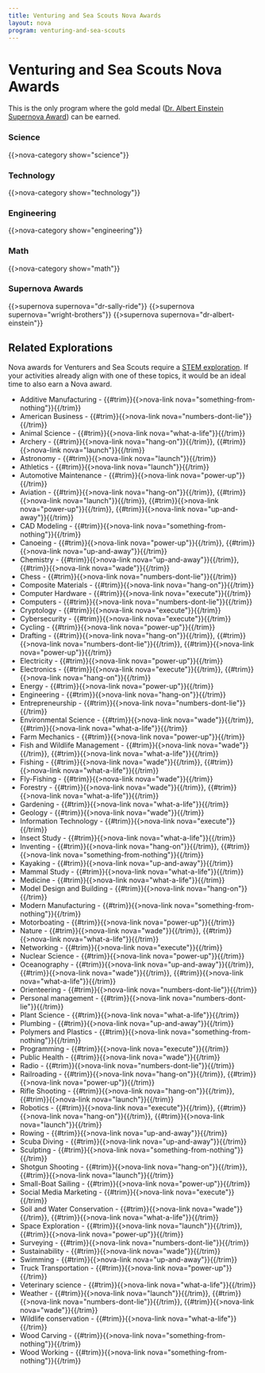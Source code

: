 ```yaml
---
title: Venturing and Sea Scouts Nova Awards
layout: nova
program: venturing-and-sea-scouts
---
```


# Venturing and Sea Scouts Nova Awards

This is the only program where the gold medal ([Dr. Albert Einstein Supernova Award](../dr-albert-einstein/)) can be earned.

### Science

{{>nova-category show="science"}}

### Technology

{{>nova-category show="technology"}}

### Engineering

{{>nova-category show="engineering"}}

### Math

{{>nova-category show="math"}}

### Supernova Awards

<div class="D(f) Jc(se) Fxd(c)--m">

{{>supernova supernova="dr-sally-ride"}}
{{>supernova supernova="wright-brothers"}}
{{>supernova supernova="dr-albert-einstein"}}

</div>

## Related Explorations

Nova awards for Venturers and Sea Scouts require a [STEM exploration](../venturing-and-sea-scouts-explorations/). If your activities already align with one of these topics, it would be an ideal time to also earn a Nova award.

<div class="Cc(2) Cc(1)--l">

* Additive Manufacturing - {{#trim}}{{>nova-link nova="something-from-nothing"}}{{/trim}}
* American Business - {{#trim}}{{>nova-link nova="numbers-dont-lie"}}{{/trim}}
* Animal Science - {{#trim}}{{>nova-link nova="what-a-life"}}{{/trim}}
* Archery - {{#trim}}{{>nova-link nova="hang-on"}}{{/trim}}, {{#trim}}{{>nova-link nova="launch"}}{{/trim}}
* Astronomy - {{#trim}}{{>nova-link nova="launch"}}{{/trim}}
* Athletics - {{#trim}}{{>nova-link nova="launch"}}{{/trim}}
* Automotive Maintenance - {{#trim}}{{>nova-link nova="power-up"}}{{/trim}}
* Aviation - {{#trim}}{{>nova-link nova="hang-on"}}{{/trim}}, {{#trim}}{{>nova-link nova="launch"}}{{/trim}}, {{#trim}}{{>nova-link nova="power-up"}}{{/trim}}, {{#trim}}{{>nova-link nova="up-and-away"}}{{/trim}}
* CAD Modeling - {{#trim}}{{>nova-link nova="something-from-nothing"}}{{/trim}}
* Canoeing - {{#trim}}{{>nova-link nova="power-up"}}{{/trim}}, {{#trim}}{{>nova-link nova="up-and-away"}}{{/trim}}
* Chemistry - {{#trim}}{{>nova-link nova="up-and-away"}}{{/trim}}, {{#trim}}{{>nova-link nova="wade"}}{{/trim}}
* Chess - {{#trim}}{{>nova-link nova="numbers-dont-lie"}}{{/trim}}
* Composite Materials - {{#trim}}{{>nova-link nova="hang-on"}}{{/trim}}
* Computer Hardware - {{#trim}}{{>nova-link nova="execute"}}{{/trim}}
* Computers - {{#trim}}{{>nova-link nova="numbers-dont-lie"}}{{/trim}}
* Cryptology - {{#trim}}{{>nova-link nova="execute"}}{{/trim}}
* Cybersecurity - {{#trim}}{{>nova-link nova="execute"}}{{/trim}}
* Cycling - {{#trim}}{{>nova-link nova="power-up"}}{{/trim}}
* Drafting - {{#trim}}{{>nova-link nova="hang-on"}}{{/trim}}, {{#trim}}{{>nova-link nova="numbers-dont-lie"}}{{/trim}}, {{#trim}}{{>nova-link nova="power-up"}}{{/trim}}
* Electricity - {{#trim}}{{>nova-link nova="power-up"}}{{/trim}}
* Electronics - {{#trim}}{{>nova-link nova="execute"}}{{/trim}}, {{#trim}}{{>nova-link nova="hang-on"}}{{/trim}}
* Energy - {{#trim}}{{>nova-link nova="power-up"}}{{/trim}}
* Engineering - {{#trim}}{{>nova-link nova="hang-on"}}{{/trim}}
* Entrepreneurship - {{#trim}}{{>nova-link nova="numbers-dont-lie"}}{{/trim}}
* Environmental Science - {{#trim}}{{>nova-link nova="wade"}}{{/trim}}, {{#trim}}{{>nova-link nova="what-a-life"}}{{/trim}}
* Farm Mechanics - {{#trim}}{{>nova-link nova="power-up"}}{{/trim}}
* Fish and Wildlife Management - {{#trim}}{{>nova-link nova="wade"}}{{/trim}}, {{#trim}}{{>nova-link nova="what-a-life"}}{{/trim}}
* Fishing - {{#trim}}{{>nova-link nova="wade"}}{{/trim}}, {{#trim}}{{>nova-link nova="what-a-life"}}{{/trim}}
* Fly-Fishing - {{#trim}}{{>nova-link nova="wade"}}{{/trim}}
* Forestry - {{#trim}}{{>nova-link nova="wade"}}{{/trim}}, {{#trim}}{{>nova-link nova="what-a-life"}}{{/trim}}
* Gardening - {{#trim}}{{>nova-link nova="what-a-life"}}{{/trim}}
* Geology - {{#trim}}{{>nova-link nova="wade"}}{{/trim}}
* Information Technology - {{#trim}}{{>nova-link nova="execute"}}{{/trim}}
* Insect Study - {{#trim}}{{>nova-link nova="what-a-life"}}{{/trim}}
* Inventing - {{#trim}}{{>nova-link nova="hang-on"}}{{/trim}}, {{#trim}}{{>nova-link nova="something-from-nothing"}}{{/trim}}
* Kayaking - {{#trim}}{{>nova-link nova="up-and-away"}}{{/trim}}
* Mammal Study - {{#trim}}{{>nova-link nova="what-a-life"}}{{/trim}}
* Medicine - {{#trim}}{{>nova-link nova="what-a-life"}}{{/trim}}
* Model Design and Building - {{#trim}}{{>nova-link nova="hang-on"}}{{/trim}}
* Modern Manufacturing - {{#trim}}{{>nova-link nova="something-from-nothing"}}{{/trim}}
* Motorboating - {{#trim}}{{>nova-link nova="power-up"}}{{/trim}}
* Nature - {{#trim}}{{>nova-link nova="wade"}}{{/trim}}, {{#trim}}{{>nova-link nova="what-a-life"}}{{/trim}}
* Networking - {{#trim}}{{>nova-link nova="execute"}}{{/trim}}
* Nuclear Science - {{#trim}}{{>nova-link nova="power-up"}}{{/trim}}
* Oceanography - {{#trim}}{{>nova-link nova="up-and-away"}}{{/trim}}, {{#trim}}{{>nova-link nova="wade"}}{{/trim}}, {{#trim}}{{>nova-link nova="what-a-life"}}{{/trim}}
* Orienteering - {{#trim}}{{>nova-link nova="numbers-dont-lie"}}{{/trim}}
* Personal management - {{#trim}}{{>nova-link nova="numbers-dont-lie"}}{{/trim}}
* Plant Science - {{#trim}}{{>nova-link nova="what-a-life"}}{{/trim}}
* Plumbing - {{#trim}}{{>nova-link nova="up-and-away"}}{{/trim}}
* Polymers and Plastics - {{#trim}}{{>nova-link nova="something-from-nothing"}}{{/trim}}
* Programming - {{#trim}}{{>nova-link nova="execute"}}{{/trim}}
* Public Health - {{#trim}}{{>nova-link nova="wade"}}{{/trim}}
* Radio - {{#trim}}{{>nova-link nova="numbers-dont-lie"}}{{/trim}}
* Railroading - {{#trim}}{{>nova-link nova="hang-on"}}{{/trim}}, {{#trim}}{{>nova-link nova="power-up"}}{{/trim}}
* Rifle Shooting - {{#trim}}{{>nova-link nova="hang-on"}}{{/trim}}, {{#trim}}{{>nova-link nova="launch"}}{{/trim}}
* Robotics - {{#trim}}{{>nova-link nova="execute"}}{{/trim}}, {{#trim}}{{>nova-link nova="hang-on"}}{{/trim}}, {{#trim}}{{>nova-link nova="launch"}}{{/trim}}
* Rowing - {{#trim}}{{>nova-link nova="up-and-away"}}{{/trim}}
* Scuba Diving - {{#trim}}{{>nova-link nova="up-and-away"}}{{/trim}}
* Sculpting - {{#trim}}{{>nova-link nova="something-from-nothing"}}{{/trim}}
* Shotgun Shooting - {{#trim}}{{>nova-link nova="hang-on"}}{{/trim}}, {{#trim}}{{>nova-link nova="launch"}}{{/trim}}
* Small-Boat Sailing - {{#trim}}{{>nova-link nova="power-up"}}{{/trim}}
* Social Media Marketing - {{#trim}}{{>nova-link nova="execute"}}{{/trim}}
* Soil and Water Conservation - {{#trim}}{{>nova-link nova="wade"}}{{/trim}}, {{#trim}}{{>nova-link nova="what-a-life"}}{{/trim}}
* Space Exploration - {{#trim}}{{>nova-link nova="launch"}}{{/trim}}, {{#trim}}{{>nova-link nova="power-up"}}{{/trim}}
* Surveying - {{#trim}}{{>nova-link nova="numbers-dont-lie"}}{{/trim}}
* Sustainability - {{#trim}}{{>nova-link nova="wade"}}{{/trim}}
* Swimming - {{#trim}}{{>nova-link nova="up-and-away"}}{{/trim}}
* Truck Transportation - {{#trim}}{{>nova-link nova="power-up"}}{{/trim}}
* Veterinary science - {{#trim}}{{>nova-link nova="what-a-life"}}{{/trim}}
* Weather - {{#trim}}{{>nova-link nova="launch"}}{{/trim}}, {{#trim}}{{>nova-link nova="numbers-dont-lie"}}{{/trim}}, {{#trim}}{{>nova-link nova="wade"}}{{/trim}}
* Wildlife conservation - {{#trim}}{{>nova-link nova="what-a-life"}}{{/trim}}
* Wood Carving - {{#trim}}{{>nova-link nova="something-from-nothing"}}{{/trim}}
* Wood Working - {{#trim}}{{>nova-link nova="something-from-nothing"}}{{/trim}}

</div>
